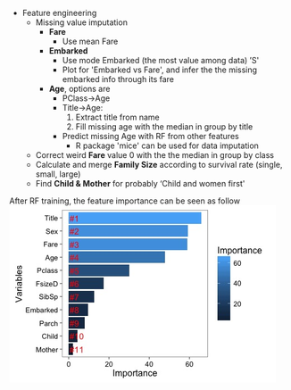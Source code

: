 - Feature engineering
    - Missing value imputation
        - **Fare**
          - Use mean Fare
        - **Embarked**
          - Use mode Embarked (the most value among data) ’S'
          - Plot for 'Embarked vs Fare', and infer the the missing embarked info through its fare
        - **Age**, options are
          - PClass->Age
          - Title->Age:
              1. Extract title from name
              2. Fill missing age with the median in group by title
          - Predict missing Age with RF from other features
            - R package 'mice' can be used for data imputation
    - Correct weird **Fare** value 0 with the the median in group by class
    - Calculate and merge **Family Size** according to survival rate (single, small, large)
    - Find **Child & Mother** for probably ‘Child and women first'

After RF training, the feature importance can be seen as follow
![s](r/variable_importance.jpeg)
